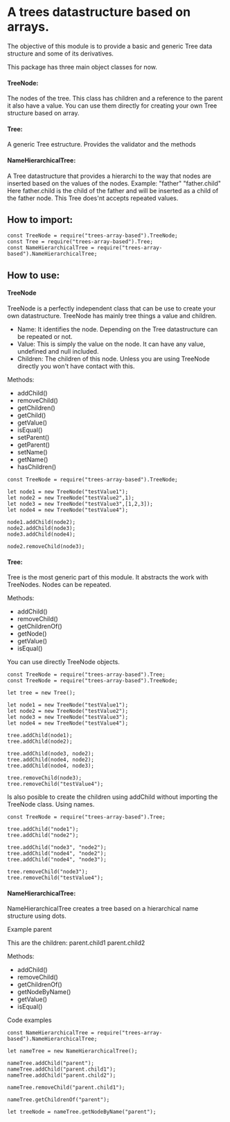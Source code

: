 # A trees datastructure based on arrays.

The objective of this module is to provide a basic and generic Tree data structure and some of its derivatives.

This package has three main object classes for now.

#### TreeNode:
The nodes of the tree. 
This class has children and a reference to the parent it also have a value.
You can use them directly for creating your own Tree structure based on array.

#### Tree:
A generic Tree estructure.
Provides the validator and the methods 

#### NameHierarchicalTree:
A Tree datastructure that provides a hierarchi to the way that nodes are inserted based on the values of the nodes.
Example:
"father"
"father.child"
Here father.child is the child of the father and will be inserted as a child of the father node.
This Tree does'nt accepts repeated values.

## How to import:
```
const TreeNode = require("trees-array-based").TreeNode;
const Tree = require("trees-array-based").Tree;
const NameHierarchicalTree = require("trees-array-based").NameHierarchicalTree;
```

## How to use:
#### TreeNode
TreeNode is a perfectly independent class that can be use to create your own datastructure.
TreeNode has mainly tree things a value and children.
- Name: It identifies the node. Depending on the Tree datastructure can be repeated or not.
- Value: This is simply the value on the node. It can have any value, undefined and null included.
- Children: The children of this node. Unless you are using TreeNode directly you won't have contact with this.

Methods:
- addChild()
- removeChild()
- getChildren()
- getChild()
- getValue()
- isEqual()
- setParent()
- getParent()
- setName()
- getName()
- hasChildren()

```
const TreeNode = require("trees-array-based").TreeNode;

let node1 = new TreeNode("testValue1");
let node2 = new TreeNode("testValue2",1);
let node3 = new TreeNode("testValue3",[1,2,3]);
let node4 = new TreeNode("testValue4");

node1.addChild(node2);
node2.addChild(node3);
node3.addChild(node4);

node2.removeChild(node3);
```
#### Tree:
Tree is the most generic part of this module. It abstracts the work with TreeNodes.
Nodes can be repeated.

Methods:
- addChild()
- removeChild()
- getChildrenOf()
- getNode()
- getValue()
- isEqual()

You can use directly TreeNode objects.
```
const TreeNode = require("trees-array-based").Tree;
const TreeNode = require("trees-array-based").TreeNode;

let tree = new Tree();

let node1 = new TreeNode("testValue1");
let node2 = new TreeNode("testValue2");
let node3 = new TreeNode("testValue3");
let node4 = new TreeNode("testValue4");

tree.addChild(node1);
tree.addChild(node2);

tree.addChild(node3, node2);
tree.addChild(node4, node2);
tree.addChild(node4, node3);

tree.removeChild(node3);
tree.removeChild("testValue4");
```
Is also posible to create the children using addChild without importing the TreeNode class. Using names.
```
const TreeNode = require("trees-array-based").Tree;

tree.addChild("node1");
tree.addChild("node2");

tree.addChild("node3", "node2");
tree.addChild("node4", "node2");
tree.addChild("node4", "node3");

tree.removeChild("node3");
tree.removeChild("testValue4");
``` 
#### NameHierarchicalTree:
NameHierarchicalTree creates a tree based on a hierarchical name structure using dots.


Example
parent

This are the children:
parent.child1
parent.child2

Methods:
- addChild()
- removeChild()
- getChildrenOf()
- getNodeByName()
- getValue()
- isEqual()

Code examples
```
const NameHierarchicalTree = require("trees-array-based").NameHierarchicalTree;

let nameTree = new NameHierarchicalTree();

nameTree.addChild("parent");
nameTree.addChild("parent.child1");
nameTree.addChild("parent.child2");

nameTree.removeChild("parent.child1");

nameTree.getChildrenOf("parent");

let treeNode = nameTree.getNodeByName("parent");
```